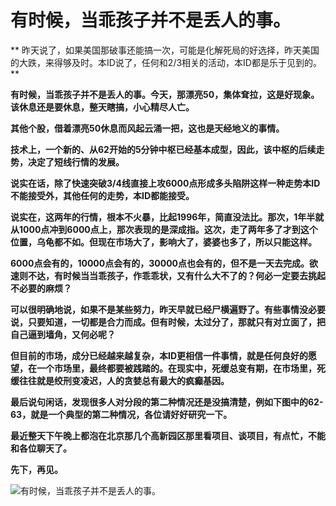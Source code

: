 有时候，当乖孩子并不是丢人的事。
====

			

** 昨天说了，如果美国那破事还能搞一次，可能是化解死局的好选择，昨天美国的大跌，来得够及时。本ID说了，任何和2/3相关的活动，本ID都是乐于见到的。**

**有时候，当乖孩子并不是丢人的事。今天，那漂亮50，集体耷拉，这是好现象。该休息还是要休息，整天瞎搞，小心精尽人亡。**

**其他个股，借着漂亮50休息而风起云涌一把，这也是天经地义的事情。**

**技术上，一个新的、从62开始的5分钟中枢已经基本成型，因此，该中枢的后续走势，决定了短线行情的发展。**

**说实在话，除了快速突破3/4线直接上攻6000点形成多头陷阱这样一种走势本ID不能接受外，其他任何的走势，本ID都能接受。**

**说实在，这两年的行情，根本不火暴，比起1996年，简直没法比。那次，1年半就从1000点冲到6000点上，那次表现的是深成指。这次，走了两年多了才到这个位置，乌龟都不如。但现在市场大了，影响大了，婆婆也多了，所以只能这样。**

**6000点会有的，10000点会有的，30000点也会有的，但不是一天去完成。欲速则不达，有时候当当乖孩子，作乖乖状，又有什么大不了的？何必一定要去挑起不必要的麻烦？**

**可以很明确地说，如果不是某些努力，昨天早就已经尸横遍野了。有些事情没必要说，只要知道，一切都是合力而成。但有时候，太过分了，那就只有对立面了，把自己逼到墙角，又何必呢？**

**但目前的市场，成分已经越来越复杂，本ID更相信一件事情，就是任何良好的愿望，在一个市场里，最终都要被践踏的。在现实中，死缓总变有期，在市场里，死缓往往就是绞刑变凌迟，人的贪婪总有最大的疯癫基因。**

**最后说句闲话，发现很多人对分段的第二种情况还是没搞清楚，例如下图中的62-63，就是一个典型的第二种情况，各位请好好研究一下。**

**最近整天下午晚上都泡在北京那几个高新园区那里看项目、谈项目，有点忙，不能和各位聊天了。**

**先下，再见。**

![有时候，当乖孩子并不是丢人的事。](http://simg.sinajs.cn/blog7style/images/common/sg_trans.gif)
